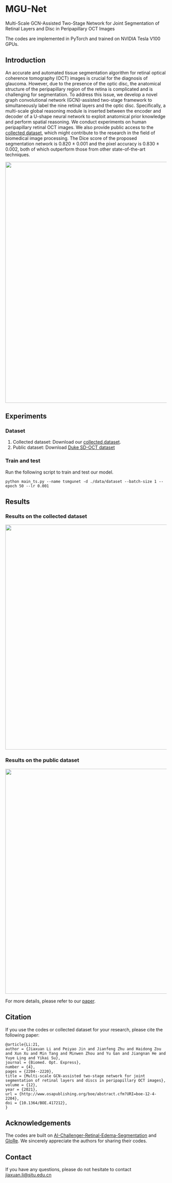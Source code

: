 
# MGU-Net
Multi-Scale GCN-Assisted Two-Stage Network for Joint Segmentation of Retinal Layers and Disc in Peripapillary OCT Images

The codes are implemented in PyTorch and trained on NVIDIA Tesla V100 GPUs.

## Introduction
An accurate and automated tissue segmentation algorithm for retinal optical coherence tomography (OCT) images is crucial for the diagnosis of glaucoma. However, due to the presence of the optic disc, the anatomical structure of the peripapillary region of the retina is complicated and is challenging for segmentation. To address this issue, we develop a novel graph convolutional network (GCN)-assisted two-stage framework to simultaneously label the nine retinal layers and the optic disc. Specifically, a multi-scale global reasoning module is inserted between the encoder and decoder of a U-shape neural network to exploit anatomical prior knowledge and perform spatial reasoning. We conduct experiments on human peripapillary retinal OCT images. We also provide public access to the [collected dataset](http://www.yuyeling.com/project/mgu-net/), which might contribute to the research in the field of biomedical image processing. The Dice score of the proposed segmentation network is 0.820 ± 0.001 and the pixel accuracy is 0.830 ± 0.002, both of which outperform those from other state-of-the-art techniques.
<div align=center><img width="750" src="https://github.com/Jiaxuan-Li/MGU-Net/blob/main/figs/fig2.png"/></div>

## Experiments
### Dataset
1. Collected dataset: Download our [collected dataset](http://www.yuyeling.com/project/mgu-net/).
2. Public dataset: Download [Duke SD-OCT dataset](http://people.duke.edu/~sf59/Chiu_BOE_2014_dataset.htm)

### Train and test 
Run the following script to train and test our model.
```
python main_ts.py --name tsmgunet -d ./data/dataset --batch-size 1 --epoch 50 --lr 0.001
```

## Results
### Results on the collected dataset
<div align=center><img width="700" src="https://github.com/Jiaxuan-Li/MGU-Net/blob/main/figs/fig3.png"/></div>

### Results on the public dataset
<div align=center><img width="700" src="https://github.com/Jiaxuan-Li/MGU-Net/blob/main/figs/fig4.png"/></div>

For more details, please refer to our [paper](https://www.osapublishing.org/boe/fulltext.cfm?uri=boe-12-4-2204).

## Citation
If you use the codes or collected dataset for your research, please cite the following paper:
```
@article{Li:21,
author = {Jiaxuan Li and Peiyao Jin and Jianfeng Zhu and Haidong Zou and Xun Xu and Min Tang and Minwen Zhou and Yu Gan and Jiangnan He and Yuye Ling and Yikai Su},
journal = {Biomed. Opt. Express},
number = {4},
pages = {2204--2220},
title = {Multi-scale GCN-assisted two-stage network for joint segmentation of retinal layers and discs in peripapillary OCT images},
volume = {12},
year = {2021},
url = {http://www.osapublishing.org/boe/abstract.cfm?URI=boe-12-4-2204},
doi = {10.1364/BOE.417212},
}
```

## Acknowledgements
The codes are built on [AI-Challenger-Retinal-Edema-Segmentation](https://github.com/ShawnBIT/AI-Challenger-Retinal-Edema-Segmentation) and [GloRe](https://github.com/facebookresearch/GloRe). We sincerely appreciate the authors for sharing their codes.

## Contact
If you have any questions, please do not hesitate to contact jiaxuan.li@sjtu.edu.cn
